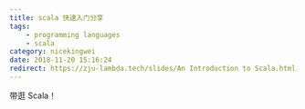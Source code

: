 ```yaml
---
title: scala 快速入门分享
tags: 
    - programming languages
    - scala
category: nicekingwei
date: 2018-11-20 15:16:24
redirect: https://zju-lambda.tech/slides/An Introduction to Scala.html
---
```


带逛 Scala！